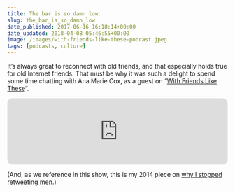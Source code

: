 ```yaml
---
title: The bar is so damn low.
slug: the_bar_is_so_damn_low
date_published: 2017-06-16 16:18:14+00:00
date_updated: 2018-04-08 05:46:55+00:00
image: /images/with-friends-like-these-podcast.jpeg
tags: [podcasts, culture]
---
```

It’s always great to reconnect with old friends, and that especially holds true for old Internet friends. That must be why it was such a delight to spend some time chatting with Ana Marie Cox, as a guest on “[With Friends Like These](https://crooked.com/podcast/surprised-you-called-me-a-feminist/)“.

<iframe style="border-radius:12px" src="https://open.spotify.com/embed/episode/6uMtpABabOXSskhGJbT57p?utm_source=generator&theme=0" width="100%" height="152" frameBorder="0" allowfullscreen="" allow="autoplay; clipboard-write; encrypted-media; fullscreen; picture-in-picture" loading="lazy"></iframe>

(And, as we reference in this show, this is my 2014 piece on [why I stopped retweeting men](https://medium.com/the-web-we-make/the-year-i-didnt-retweet-men-79403a7eade1).)
